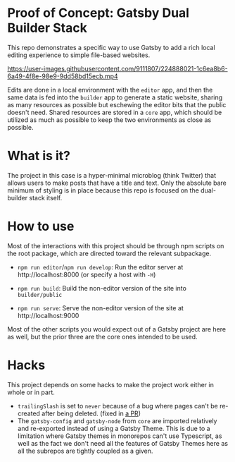 # Proof of Concept: Gatsby Dual Builder Stack

This repo demonstrates a specific way to use Gatsby to add a rich local editing experience to simple file-based websites.

https://user-images.githubusercontent.com/9111807/224888021-1c6ea8b6-6a49-4f8e-98e9-9dd58bd15ecb.mp4

Edits are done in a local environment with the `editor` app, and then the same data is fed into the `builder` app to generate a static website, sharing as many resources as possible but eschewing the editor bits that the public doesn't need.
Shared resources are stored in a `core` app, which should be utilized as much as possible to keep the two environments as close as possible.

# What is it?

The project in this case is a hyper-minimal microblog (think Twitter) that allows users to make posts that have a title and text. Only the absolute bare minimum of styling is in place because this repo is focused on the dual-builder stack itself.

# How to use

Most of the interactions with this project should be through npm scripts on the root package, which are directed toward the relevant subpackage.

- `npm run editor`/`npm run develop`: Run the editor server at http://localhost:8000 (or specify a host with `-H`)

- `npm run build`: Build the non-editor version of the site into `builder/public`

- `npm run serve`: Serve the non-editor version of the site at http://localhost:9000

Most of the other scripts you would expect out of a Gatsby project are here as well, but the prior three are the core ones intended to be used.

# Hacks

This project depends on some hacks to make the project work either in whole or in part.

- `trailingSlash` is set to `never` because of a bug where pages can't be re-created after being deleted. (fixed in [a PR](https://github.com/gatsbyjs/gatsby/pull/37745))
- The `gatsby-config` and `gatsby-node` from `core` are imported relatively and re-exported instead of using a Gatsby Theme. This is due to a limitation where Gatsby themes in monorepos can't use Typescript, as well as the fact we don't need all the features of Gatsby Themes here as all the subrepos are tightly coupled as a given.
